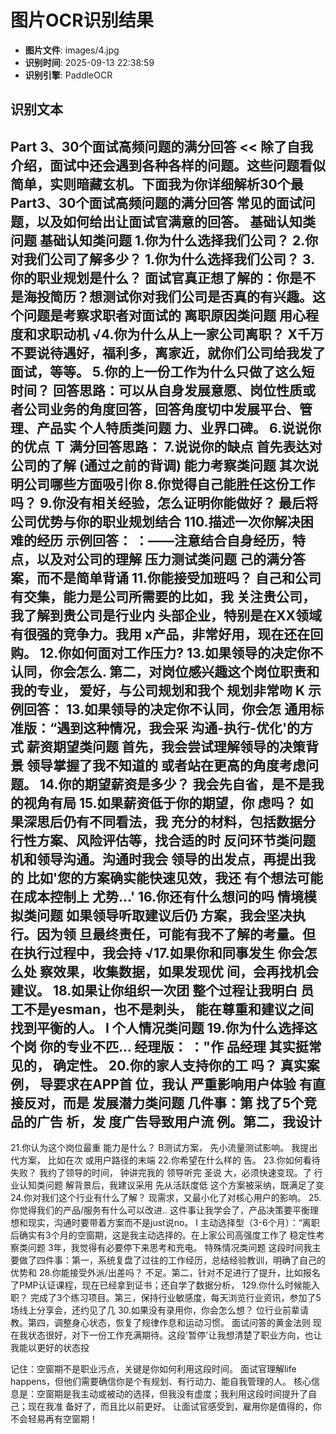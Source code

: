 # 图片OCR识别结果

- **图片文件**: images/4.jpg
- **识别时间**: 2025-09-13 22:38:59
- **识别引擎**: PaddleOCR

## 识别文本

Part 3、30个面试高频问题的满分回答
<<
除了自我介绍，面试中还会遇到各种各样的问题。这些问题看似简单，实则暗藏玄机。下面我为你详细解析30个最
Part3、30个面试高频问题的满分回答
常见的面试问题，以及如何给出让面试官满意的回答。
基础认知类问题
基础认知类问题
1.你为什么选择我们公司？
2.你对我们公司了解多少？
1.你为什么选择我们公司？
3.你的职业规划是什么？
面试官真正想了解的：你是不是海投简历？想测试你对我们公司是否真的有兴趣。这个问题是考察求职者对面试的
离职原因类问题
用心程度和求职动机
√4.你为什么从上一家公司离职？
X千万不要说待遇好，福利多，离家近，就你们公司给我发了面试，等等。
5.你的上一份工作为什么只做了这么短时间？
回答思路：可以从自身发展意愿、岗位性质或者公司业务的角度回答，回答角度切中发展平台、管理、产品实
个人特质类问题
力、业界口碑。
6.说说你的优点
Ｔ
满分回答思路：
7.说说你的缺点
首先表达对公司的了解 (通过之前的背调)
能力考察类问题
其次说明公司哪些方面吸引你
8.你觉得自己能胜任这份工作吗？
9.你没有相关经验，怎么证明你能做好？
最后将公司优势与你的职业规划结合
110.描述一次你解决困难的经历
示例回答：
：——注意结合自身经历，特点，以及对公司的理解
压力测试类问题
己的满分答案，而不是简单背诵
11.你能接受加班吗？
自己和公司有交集，能力是公司所需要的比如，我
关注贵公司，我了解到贵公司是行业内
头部企业，特别是在XX领域有很强的竞争力。我用
x产品，非常好用，现在还在回购。
12.你如何面对工作压力?
13.如果领导的决定你不认同，你会怎么.
第二，对岗位感兴趣这个岗位职责和我的专业，
爱好，与公司规划和我个
规划非常吻
K
示例回答：
13.如果领导的决定你不认同，你会怎
通用标准版：“遇到这种情况，我会采
沟通-执行-优化'的方式
薪资期望类问题
首先，我会尝试理解领导的决策背景
领导掌握了我不知道的
或者站在更高的角度考虑问题。
14.你的期望薪资是多少？
我会先自省，是不是我的视角有局
15.如果薪资低于你的期望，你
虑吗？
如果深思后仍有不同看法，我
充分的材料，包括数据分
行性方案、风险评估等，找合适的时
反问环节类问题
机和领导沟通。沟通时我会
领导的出发点，再提出我的
比如'您的方案确实能快速见效，我还
有个想法可能在成本控制上
尤势...'
16.你还有什么想问的吗
情境模拟类问题
如果领导听取建议后仍
方案，我会坚决执行。因为领
旦最终责任，可能有我不了解的考量。但
在执行过程中，我会持
√17.如果你和同事发生
你会怎么处
察效果，收集数据，如果发现优
间，会再找机会建议。
18.如果让你组织一次团
整个过程让我明白
员工不是yesman，也不是刺头，
能在尊重和建议之间找到平衡的人。
I
个人情况类问题
19.你为什么选择这个岗
你的专业不匹...
经理版：
："作
品经理
其实挺常见的，
确定性。
20.你的家人支持你的工
吗？
真实案例，
导要求在APP首
位，我认
严重影响用户体验
有直接反对，而是
发展潜力类问题
几件事：第
找了5个竞品的广告
析，发
度广告导致用户流
例。第二，我设计
-
21.你认为这个岗位最重
能力是什么？
B测试方案，
先小流量测试影响。
我提出
代方案，
比如在次
或用户路径的末端
22.你希望在什么样的
告。
23.你如何看待失败？
我约了领导的时间，
钟讲完我的
领导听完
圣说
大，必须快速变现。了
行业认知类问题
解背景后，我建议采用
先从活跃度低
这个方案被采纳，既满足了变
24.你对我们这个行业有什么了解？
现需求，又最小化了对核心用户的影响。
25.你觉得我们的产品/服务有什么可以改进..
这件事让我学会了，产品决策要平衡理想和现实，沟通时要带着方案而不是just说no。
I
主动选择型（3-6个月）：“离职后确实有3个月的空窗期，这是我主动选择的。在上家公司高强度工作了
稳定性考察类问题
3年，我觉得有必要停下来思考和充电。
特殊情况类问题
这段时间我主要做了四件事：第一，系统复盘了过往的工作经历，总结经验教训，明确了自己的优势和
28.你能接受外派/出差吗？
不足。第二，针对不足进行了提升，比如报名了PMP认证课程，现在已经拿到证书；还自学了数据分析，
129.你什么时候能入职？
完成了3个练习项目。第三，保持行业敏感度，每天浏览行业资讯，参加了5场线上分享会，还约见了几
30.如果没有录用你，你会怎么想？
位行业前辈请教。第四，调整身心状态，恢复了规律作息和运动习惯。
面试问答的黄金法则
现在我状态很好，对下一份工作充满期待。这段'暂停'让我想清楚了职业方向，也让我能以更好的状态投

记住：空窗期不是职业污点，关键是你如何利用这段时间。
面试官理解life happens，但他们需要确信你是个有规划、有行动力、能自我管理的人。
核心信息是：空窗期是我主动或被动的选择，但我没有虚度；我利用这段时间提升了自己；现在我准
备好了，而且比以前更好。
让面试官感受到，雇用你是值得的，你不会轻易再有空窗期！
